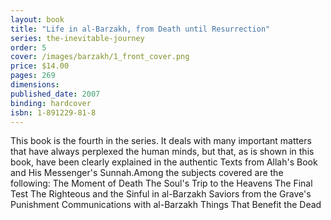 ```yaml
---
layout: book
title: "Life in al-Barzakh, from Death until Resurrection"
series: the-inevitable-journey
order: 5
cover: /images/barzakh/1_front_cover.png
price: $14.00
pages: 269
dimensions:
published_date: 2007
binding: hardcover
isbn: 1-891229-81-8
---
```


This book is the fourth in the series. It deals with many important matters that have always perplexed the human minds, but that, as is shown in this book, have been clearly explained in the authentic Texts from Allah's Book and His Messenger's Sunnah.Among the subjects covered are the following: The Moment of Death The Soul's Trip to the Heavens The Final Test The Righteous and the Sinful in al-Barzakh Saviors from the Grave's Punishment Communications with al-Barzakh Things That Benefit the Dead
